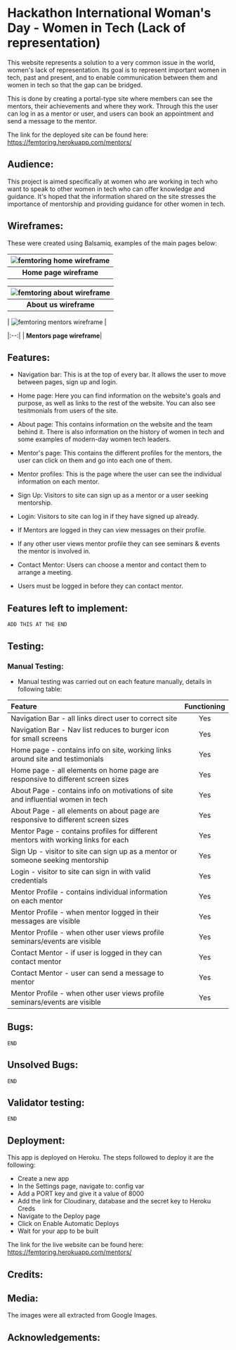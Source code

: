 # Hackathon International Woman's Day - Women in Tech (Lack of representation)

This website represents a solution to a very common issue in the world, women's lack of representation. Its goal is to represent important women in tech, past and present, and to enable communication between them and women in tech so that the gap can be bridged.

This is done by creating a portal-type site where members can see the mentors, their achievements and where they work. Through this the user can log in as a mentor or user, and users can book an appointment and send a message to the mentor. 

The link for the deployed site can be found here: https://femtoring.herokuapp.com/mentors/

## Audience:

This project is aimed specifically at women who are working in tech who want to speak to other women in tech who can offer knowledge and guidance. It's hoped that the information shared on the site
stresses the importance of mentorship and providing guidance for other women in tech.

## Wireframes:

These were created using Balsamiq, examples of the main pages below:

| ![femtoring home wireframe](static/images/home-femtoring.png) |
|:--:|
| <b>Home page wireframe</b>|

| ![femtoring about wireframe](static/images/about-femtoring.png) |
|:--:|
| <b>About us wireframe</b>|

| ![femtoring mentors wireframe](static/images/mentors-femtoring.png) |

|:--:|
| <b>Mentors page wireframe</b>|

## Features:

- Navigation bar: This is at the top of every bar. It allows the user to move between pages, sign up and login.

- Home page: Here you can find information on the website's goals and purpose, as well as links to the rest of the website. You can also see tesitmonials from users of the site.

- About page: This contains information on the website and the team behind it. There is also information on the history of women in tech and some examples of modern-day women tech leaders.

- Mentor's page: This contains the different profiles for the mentors, the user can click on them and go into each one of them.

- Mentor profiles: This is the page where the user can see the individual information on each mentor.

- Sign Up: Visitors to site can sign up as a mentor or a user seeking mentorship.

- Login: Visitors to site can log in if they have signed up already.

- If Mentors are logged in they can view messages on their profile.

- If any other user views mentor profile they can see seminars & events the mentor is involved in.

- Contact Mentor: Users can choose a mentor and contact them to arrange a meeting. 

- Users must be logged in before they can contact mentor.


## Features left to implement:

    ADD THIS AT THE END

## Testing:

### Manual Testing:
  - Manual testing was carried out on each feature manually, details in following table:

| Feature                                                                                        | Functioning            |
| :--------------------------------------------------------------------------------------------- | :--------------------: |
| Navigation Bar - all links direct user to correct site                                         |          Yes           |
| Navigation Bar - Nav list reduces to burger icon for small screens                             |          Yes           |
| Home page - contains info on site, working links around site and testimonials                  |          Yes           |
| Home page - all elements on home page are responsive to different screen sizes                 |          Yes           |
| About Page - contains info on motivations of site and influential women in tech                |          Yes           |
| About Page - all elements on about page are responsive to different screen sizes               |          Yes           |
| Mentor Page - contains profiles for different mentors with working links for each              |          Yes           |
| Sign Up - visitor to site can sign up as a mentor or someone seeking mentorship                |          Yes           |
| Login - visitor to site can sign in with valid credentials                                     |          Yes           |
| Mentor Profile - contains individual information on each mentor                                |          Yes           |
| Mentor Profile - when mentor logged in their messages are visible                              |          Yes           |
| Mentor Profile - when other user views profile seminars/events are visible                     |          Yes           |
| Contact Mentor - if user is logged in they can contact mentor                                  |          Yes           |
| Contact Mentor - user can send a message to mentor                                             |          Yes           |
| Mentor Profile - when other user views profile seminars/events are visible                     |          Yes           |

## Bugs:

    END

## Unsolved Bugs:

    END
## Validator testing:

    END

## Deployment:

This app is deployed on Heroku. The steps followed to deploy it are the following:
- Create a new app
- In the Settings page, navigate to: config var
- Add a PORT key and give it a value of 8000
- Add the link for Cloudinary, database and the secret key to Heroku Creds
- Navigate to the Deploy page
- Click on Enable Automatic Deploys
- Wait for your app to be built


The link for the live website can be found here: https://femtoring.herokuapp.com/mentors/

## Credits:

## Media:

The images were all extracted from Google Images.

## Acknowledgements:
